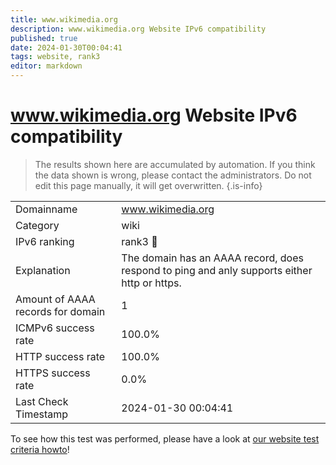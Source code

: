 ```yaml
---
title: www.wikimedia.org
description: www.wikimedia.org Website IPv6 compatibility
published: true
date: 2024-01-30T00:04:41
tags: website, rank3
editor: markdown
---
```


# www.wikimedia.org Website IPv6 compatibility

> The results shown here are accumulated by automation. If you think the data shown is wrong, please contact the administrators. 
> Do not edit this page manually, it will get overwritten.
{.is-info}


|   |   |
| - | - |
| Domainname | www.wikimedia.org
| Category | wiki |
| IPv6 ranking | rank3 :3rd_place_medal: |
| Explanation | The domain has an AAAA record, does respond to ping and anly supports either http or https. |
| Amount of AAAA records for domain | 1 |
| ICMPv6 success rate | 100.0%|
| HTTP success rate | 100.0% |
| HTTPS success rate | 0.0% |
| Last Check Timestamp | 2024-01-30 00:04:41 |

To see how this test was performed, please have a look at [our website test criteria howto](/howto/testcriteria/website)!

